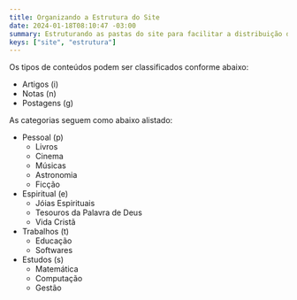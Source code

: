 ```yaml
---
title: Organizando a Estrutura do Site
date: 2024-01-18T08:10:47 -03:00
summary: Estruturando as pastas do site para facilitar a distribuição dos conteúdos conforme minhas necessidades
keys: ["site", "estrutura"]
---
```


Os tipos de conteúdos podem ser classificados conforme abaixo:

- Artigos (i)
- Notas (n)
- Postagens (g)

As categorias seguem como abaixo alistado:

- Pessoal (p)
  - Livros
  - Cinema
  - Músicas
  - Astronomia
  - Ficção
- Espiritual (e)
  - Jóias Espirituais
  - Tesouros da Palavra de Deus
  - Vida Cristã
- Trabalhos (t)
  - Educação
  - Softwares
- Estudos (s)
  - Matemática
  - Computação
  - Gestão
